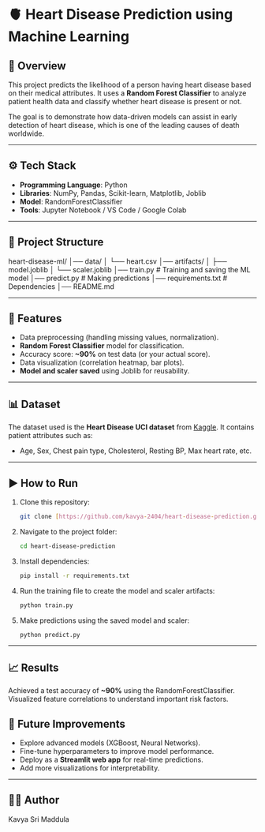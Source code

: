 # 🫀 Heart Disease Prediction using Machine Learning

## 📌 Overview
This project predicts the likelihood of a person having heart disease based on their medical attributes. It uses a **Random Forest Classifier** to analyze patient health data and classify whether heart disease is present or not.

The goal is to demonstrate how data-driven models can assist in early detection of heart disease, which is one of the leading causes of death worldwide.

---

## ⚙️ Tech Stack
- **Programming Language**: Python
- **Libraries**: NumPy, Pandas, Scikit-learn, Matplotlib, Joblib
- **Model**: RandomForestClassifier
- **Tools**: Jupyter Notebook / VS Code / Google Colab

---

## 📂 Project Structure
heart-disease-ml/
│── data/
│   └── heart.csv
│── artifacts/
│   ├── model.joblib
│   └── scaler.joblib
│── train.py # Training and saving the ML model
│── predict.py # Making predictions
│── requirements.txt # Dependencies
│── README.md

---

## 🚀 Features
- Data preprocessing (handling missing values, normalization).
- **Random Forest Classifier** model for classification.
- Accuracy score: **~90%** on test data (or your actual score).
- Data visualization (correlation heatmap, bar plots).
- **Model and scaler saved** using Joblib for reusability.

---

## 📊 Dataset
The dataset used is the **Heart Disease UCI dataset** from [Kaggle](https://www.kaggle.com/datasets/johnsmith88/heart-disease-dataset). It contains patient attributes such as:
- Age, Sex, Chest pain type, Cholesterol, Resting BP, Max heart rate, etc.

---

## ▶️ How to Run
1.  Clone this repository:
    ```bash
    git clone [https://github.com/kavya-2404/heart-disease-prediction.git](https://github.com/kavya-2404/heart-disease-prediction.git)
    ```
2.  Navigate to the project folder:
    ```bash
    cd heart-disease-prediction
    ```
3.  Install dependencies:
    ```bash
    pip install -r requirements.txt
    ```
4.  Run the training file to create the model and scaler artifacts:
    ```bash
    python train.py
    ```
5.  Make predictions using the saved model and scaler:
    ```bash
    python predict.py
    ```

---

## 📈 Results
Achieved a test accuracy of **~90%** using the RandomForestClassifier.
Visualized feature correlations to understand important risk factors.

## 🔮 Future Improvements
- Explore advanced models (XGBoost, Neural Networks).
- Fine-tune hyperparameters to improve model performance.
- Deploy as a **Streamlit web app** for real-time predictions.
- Add more visualizations for interpretability.

---

## 👩‍💻 Author
Kavya Sri Maddula
